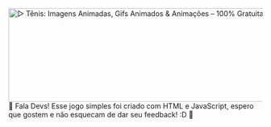 <img src="https://www.imagensanimadas.com/data/media/172/tenis-imagem-animada-0041.gif" jsaction="load:XAeZkd;" jsname="HiaYvf" class="n3VNCb KAlRDb" alt="▷ Tênis: Imagens Animadas, Gifs Animados &amp; Animações – 100% Gratuitas!" data-noaft="1" style="width: 1000px; height: 186px; margin: 0px;">
🎾 Fala Devs! 
Esse jogo simples foi criado com HTML e JavaScript, espero que gostem e não esquecam de dar seu feedback! :D 🎾
